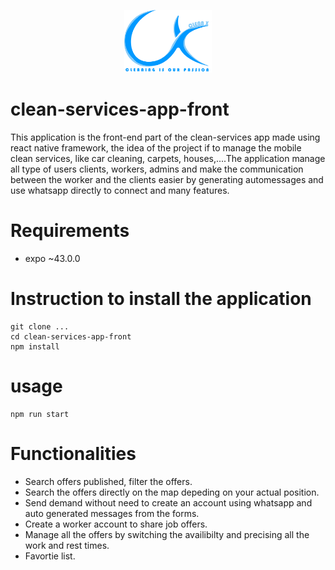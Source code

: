 <p align="center">
  <img src="/assets/Logo.png" width="140" height="100" />
</p>

# clean-services-app-front
This application is the front-end part of the clean-services app made using react native framework, the idea of the project if to manage the mobile clean services, like car cleaning, carpets, houses,....The application manage all type of users clients, workers, admins and make the communication between the worker and the clients easier by generating automessages and use whatsapp directly to connect and many features.

# Requirements
- expo ~43.0.0
 
# Instruction to install the application
```
git clone ...
cd clean-services-app-front
npm install
```

# usage
```
npm run start
```

# Functionalities
- Search offers published, filter the offers.
- Search the offers directly on the map depeding on your actual position.
- Send demand without need to create an account using whatsapp and auto generated messages from the forms.
- Create a worker account to share job offers.
- Manage all the offers by switching the availibilty and precising all the work and rest times.
- Favortie list.
